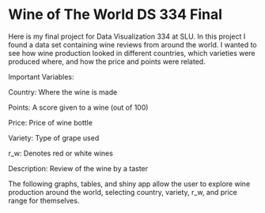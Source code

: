 # Wine of The World DS 334 Final 

Here is my final project for Data Visualization 334 at SLU. In this project I found a data set containing wine reviews from around the world. I wanted to see how wine production looked in different countries, which varieties were produced where, and how the price and points were related.

Important Variables:

Country: Where the wine is made

Points: A score given to a wine (out of 100)

Price: Price of wine bottle

Variety: Type of grape used

r_w: Denotes red or white wines

Description: Review of the wine by a taster

The following graphs, tables, and shiny app allow the user to explore wine production around the world, selecting country, variety, r_w, and price range for themselves.